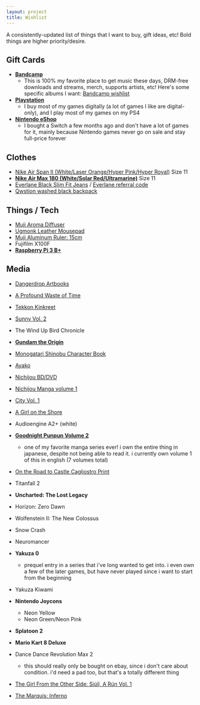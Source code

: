 ```yaml
---
layout: project
title: Wishlist
---
```

A consistently-updated list of things that I want to buy, gift ideas, etc! Bold things are higher priority/desire.

## Gift Cards
- **[Bandcamp](https://bandcamp.com/gift_cards)**
  - This is 100% my favorite place to get music these days, DRM-free downloads and streams, merch, supports artists, etc! Here's some specific albums I want: [Bandcamp wishlist](https://bandcamp.com/nathanwentworth/wishlist)
- **[Playstation](https://www.playstation.com/en-us/explore/playstationnetwork/psn-cards/)**
  - I buy most of my games digitally (a lot of games I like are digital-only), and I play most of my games on my PS4
- **[Nintendo eShop](https://www.nintendo.com/giftcards)**
  - I bought a Switch a few months ago and don't have a lot of games for it, mainly because Nintendo games never go on sale and stay full-price forever

## Clothes
- [Nike Air Span II (White/Laser Orange/Hyper Pink/Hyper Royal)](https://www.nike.com/t/air-span-ii-mens-shoe-LJAeLg/AH8047-103) Size 11
- **[Nike Air Max 180 (White/Solar Red/Ultramarine)](https://www.nike.com/t/air-max-180-mens-shoe-qbBpJ0/615287-100)** Size 11
- [Everlane Black Slim Fit Jeans](https://www.everlane.com/products/mens-slim-black-denim-jeans) / [Everlane referral code](https://www.everlane.com/r/6odi8m)
- [Qwstion washed black backpack](https://www.qwstion.com/en/backpack-washed-black.html)


## Things / Tech
- [Muji Aroma Diffuser](http://www.muji.us/store/ultrasonic-aroma-diffuser.html)
- [Ugmonk Leather Mousepad](https://shop.ugmonk.com/products/premium-leather-mousepad-natural)
- [Muji Aluminum Ruler: 15cm](http://www.muji.us/store/aluminum-ruler-15cm.html)
- Fujifilm X100F
- **[Raspberry Pi 3 B+](https://www.raspberrypi.org/products/raspberry-pi-3-model-b-plus/)**

## Media
- [Dangerdrop Artbooks](https://dangerdrop.booth.pm/)
- [A Profound Waste of Time](http://apwot.com/)

- [Tekkon Kinkreet](https://www.viz.com/read/manga/product/tekkonkinkreet-black-white/7203)
- [Sunny Vol. 2](https://www.viz.com/read/manga/product/sunny-vol-2/10622)
- The Wind Up Bird Chronicle
- **[Gundam the Origin](http://www.vertical-inc.com/books/gundam.html)**
- [Monogatari Shinobu Character Book](http://www.kinokuniya.com/us/index.php/fbs003?common_param=9784062187640)
- [Ayako](http://www.vertical-inc.com/books/ayako.html)
- [Nichijou BD/DVD](https://www.rightstufanime.com/Nichijou-Blu-ray-DVD)
- [Nichijou Manga volume 1](https://www.rightstufanime.com/Nichijou-Manga-01)
- [City Vol. 1](http://www.vertical-comics.com/books/city_01.php) 
- [A Girl on the Shore](http://vertical-comics.com/books/shore.php)
- Audioengine A2+ (white)
- **[Goodnight Punpun Volume 2](https://www.viz.com/read/goodnight-punpun/section/28189/more/2)**
  - one of my favorite manga series ever! i own the entire thing in japanese, despite not being able to read it. i currently own volume 1 of this in english (7 volumes total)
- [On the Road to Castle Cagliostro Print](http://mudron.bigcartel.com/product/on-the-road-to-castle-cagliostro)
- Titanfall 2
- **Uncharted: The Lost Legacy**
- Horizon: Zero Dawn
- Wolfenstein II: The New Colossus
- Snow Crash
- Neuromancer
- **Yakuza 0**
  - prequel entry in a series that i've long wanted to get into. i even own a few of the later games, but have never played since i want to start from the beginning
- Yakuza Kiwami
- **Nintendo Joycons**
  - Neon Yellow
  - Neon Green/Neon Pink
- **Splatoon 2**
- **Mario Kart 8 Deluxe**
- Dance Dance Revolution Max 2
  - this should really only be bought on ebay, since i don't care about condition. i'd need a pad too, but that's a totally different thing
- [The Girl From the Other Side: Siúil, A Rún Vol. 1](http://www.sevenseasentertainment.com/series/the-girl-from-the-other-side-siuil-a-run/)
- [The Marquis: Inferno](https://www.darkhorse.com/Books/15-859/The-Marquis-Inferno-TPB)
